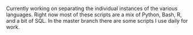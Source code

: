 Currently working on separating the individual instances of the various languages. 
Right now most of these scripts are a mix of Python, Bash, R, and a bit of SQL.
                                                               In the master branch there are some scripts I use daily for work. 
